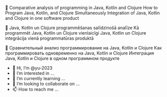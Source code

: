 
💞️ Comparative analysis of programming in Java, Kotlin and Clojure
How to Program Java, Kotlin, and Clojure Simultaneously
   Integration of Java, Kotlin and Clojure in one software product

💞️ Java, Kotlin un Clojure programmēšanas salīdzinošā analīze
   Kā programmēt Java, Kotlin un Clojure vienlaicīgi
   Java, Kotlin un Clojure integrācija vienā programmatūras produktā

💞️ Сравнительный анализ программирование на Java, Kotlin и Clojure
   Как программировать одновременно на Java, Kotlin и Clojure
   Интеграция Java, Kotlin и Clojure в одном программном продукте

- 👋 Hi, I’m @yu-2023
- 👀 I’m interested in ...
- 🌱 I’m currently learning ...
- 💞️ I’m looking to collaborate on ...
- 📫 How to reach me ...

<!---
yu-2023/yu-2023 is a ✨ special ✨ repository because its `README.md` (this file) appears on your GitHub profile.
You can click the Preview link to take a look at your changes.
--->
